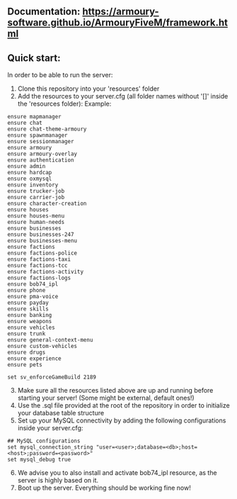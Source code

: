 ## Documentation: https://armoury-software.github.io/ArmouryFiveM/framework.html

## Quick start:

In order to be able to run the server:

1. Clone this repository into your 'resources' folder
2. Add the resources to your server.cfg (all folder names without '[]' inside the 'resources folder):
Example:
```
ensure mapmanager
ensure chat
ensure chat-theme-armoury
ensure spawnmanager
ensure sessionmanager
ensure armoury
ensure armoury-overlay
ensure authentication
ensure admin
ensure hardcap
ensure oxmysql
ensure inventory
ensure trucker-job
ensure carrier-job
ensure character-creation
ensure houses
ensure houses-menu
ensure human-needs
ensure businesses
ensure businesses-247
ensure businesses-menu
ensure factions
ensure factions-police
ensure factions-taxi
ensure factions-tcc
ensure factions-activity
ensure factions-logs
ensure bob74_ipl
ensure phone
ensure pma-voice
ensure payday
ensure skills
ensure banking
ensure weapons
ensure vehicles
ensure trunk
ensure general-context-menu
ensure custom-vehicles
ensure drugs
ensure experience
ensure pets

set sv_enforceGameBuild 2189
```
3. Make sure all the resources listed above are up and running before starting your server! (Some might be external, default ones!)
4. Use the .sql file provided at the root of the repository in order to initialize your database table structure
5. Set up your MySQL connectivity by adding the following configurations inside your server.cfg:
```
## MySQL configurations
set mysql_connection_string "user=<user>;database=<db>;host=<host>;password=<password>"
set mysql_debug true
```
6. We advise you to also install and activate bob74_ipl resource, as the server is highly based on it.
7. Boot up the server. Everything should be working fine now!

